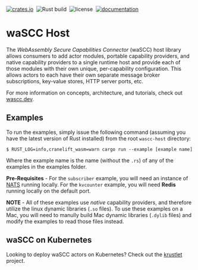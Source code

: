 [![crates.io](https://img.shields.io/crates/v/wascc-host.svg)](https://crates.io/crates/wascc-host)&nbsp;
![Rust build](https://github.com/wascc/wascc-host/workflows/Rust/badge.svg)&nbsp;
![license](https://img.shields.io/crates/l/wascc-host.svg)&nbsp;
[![documentation](https://docs.rs/wascc-host/badge.svg)](https://docs.rs/wascc-host)

# waSCC Host

The _WebAssembly Secure Capabilities Connector_ (waSCC) host library allows consumers to add actor modules, portable capability providers, and native capability providers to a single runtime host and provide each of those modules with their own unique, per-capability configuration. This allows actors to each have their own separate message broker subscriptions, key-value stores, HTTP server ports, etc.

For more information on concepts, architecture, and tutorials, check out [wascc.dev](https://wascc.dev).

## Examples

To run the examples, simply issue the following command (assuming you have the latest version of Rust installed) from the root `wascc-host` directory:

```
$ RUST_LOG=info,cranelift_wasm=warn cargo run --example [example name]
```

Where the example name is the name (without the `.rs`) of any of the examples in the examples folder.

**Pre-Requisites** - For the `subscriber` example, you will need an instance of [NATS](https://nats.io) running locally. For the `kvcounter` example, you will need **Redis** running locally on the default port.

**NOTE** - All of these examples use _native_ capability providers, and therefore utilize the linux dynamic libraries (`.so` files). To use these examples on a Mac, you will need to manully build Mac dynamic libraries (`.dylib` files) and modify the examples to read those files instead.

## waSCC on Kubernetes

Looking to deploy waSCC actors on Kubernetes? Check out the [krustlet](https://github.com/deislabs/krustlet) project.
